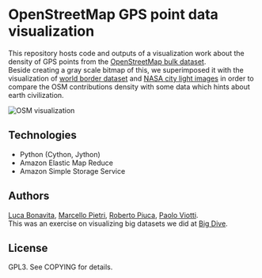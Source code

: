 OpenStreetMap GPS point data visualization
==========================================

This repository hosts code and outputs of a visualization work about the density of GPS points from  the [OpenStreetMap bulk dataset](http://blog.osmfoundation.org/2012/04/01/bulk-gps-point-data/).  
Beside creating a gray scale bitmap of this, we superimposed it with the visualization of [world border dataset](http://thematicmapping.org/downloads/world_borders.php) and [NASA city light images](http://visibleearth.nasa.gov/view.php?id=55167) in order to compare the OSM contributions density with some data which hints about earth civilization.  

![OSM visualization](https://raw.github.com/pviotti/osm-viz/master/visualizations/3.merged.jpg)


Technologies
------------
 * Python (Cython, Jython)
 * Amazon Elastic Map Reduce
 * Amazon Simple Storage Service


Authors
-------
[Luca Bonavita](http://www.mindrones.com/), [Marcello Pietri](http://www.marcellopietri.com), [Roberto Piuca](http://www.linkedin.com/in/robertopiuca), [Paolo Viotti](https://github.com/pviotti/cv/raw/master/VIOTTI_Paolo-CV.pdf).  
This was an exercise on visualizing big datasets we did at [Big Dive](http://www.bigdive.eu).


License
-------
GPL3. See COPYING for details.  
